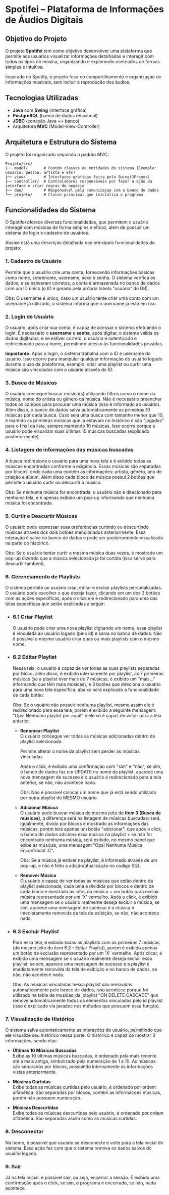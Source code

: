 # Spotifei – Plataforma de Informações de Áudios Digitais

## Objetivo do Projeto
O projeto **Spotifei** tem como objetivo desenvolver uma plataforma que permite aos usuários visualizar informações detalhadas e interagir com todos os tipos de música, organizando e explorando conteúdos de formas simples e intuitiva.

Inspirado no Spotify, o projeto foca no compartilhamento e organização de informações musicais, sem incluir a reprodução dos áudios.

## Tecnologias Utilizadas
- **Java** com **Swing** (interface gráfica)
- **PostgreSQL** (banco de dados relacional)
- **JDBC** (conexão Java ↔ banco)
- Arquitetura **MVC** (Model-View-Controller)

## Arquitetura e Estrutura do Sistema

O projeto foi organizado seguindo o padrão MVC:

```plaintext
Projeto/src/
├── model/       # Contém classes de entidades do sistema (Exemplo: usuario, pessoa, artista e etc)
├── view/        # Interfaces gráficas feita pelo Swing(JFrames)
├── controller/  # Controladores responsáveis por fazer a ação da interface e criar regras de negócio
├── dao/         # Responsável pela comunicaçao com o banco de dados
└── projeto/     # Classe principal que inicializa o programa
```

## Funcionalidades do Sistema

O Spotifei oferece diversas funcionalidades, que permitem o usuário interagir com músicas de forma simples e eficaz, além de possuir um sistema de login e cadastro de usuários. 

Abaixo está uma descrição detalhada das principais funcionalidades do projeto:

### 1. Cadastro de Usuário
Permite que o usuário crie uma conta, fornecendo informações básicas como nome, sobrenome, username, sexo e senha. O sistema verifica os dados, e se estiverem corretos, a conta é armazenada no banco de dados com um ID único (o ID é gerado pela própria tabela "usuario" do DB).

Obs: O username é único, caso um usuário tente criar uma conta com um username já utilizado, o sistema informa que o username já está em uso.

### 2. Login de Usuário
O usuário, após criar sua conta, é capaz de acessar o sistema efetuando o login. É necessário o **username** e **senha**, após digitar, o sistema valida os dados digitados, e se estiver correto, o usuário é autenticado e redirecionado para a home, permitindo acesso às funcionalidades privadas. 

**Importante:** Após o login, o sistema trabalha com o ID e username do usuário. Isso ocorre para manipular qualquer informação do usuário logado durante o uso da plataforma, exemplo: criar uma playlist ou curtir uma música são vinculados com o usuário através do ID.

### 3. Busca de Músicas
O usuário consegue buscar música(s) utilizando filtros como o nome da música, nome do artista ou gênero da música. Não é necessário preencher todos os campos para procurar uma música (isso é informado ao usuário).
Além disso, o banco de dados salva automáticamente as primeiras 10 músicas por cada busca. Caso seja uma busca com tamanho menor que 10, é mantido as primeiras músicas que já estavam no histórico e são "jogadas" para o final da lista, sempre mantendo 10 músicas. Isso ocorre porque o usuário pode visualizar suas últimas 10 músicas buscadas (explicado posteriormente).

### 4. Listagem de informações das músicas buscadas
A busca redireciona o usuário para uma nova tela e é exibido todas as músicas encontradas conforme a exigência. Essas músicas são separadas por blocos, onde cada uma contém as informações: artista, gênero, ano de criação e álbum. Além disso cada bloco de música possui 2 botões que permite o usuário curtir ou descurtir a música.

Obs: Se nenhuma música for encontrada, o usuário não é direcionado para nenhuma tela, e é apenas exibido um pop-up informando que nenhuma música foi encontrada.

### 5. Curtir e Descurtir Músicas
O usuário pode expressar suas preferências curtindo ou descurtindo músicas através dos dois botões mencionados anteriormente. Essa interação é salva no banco de dados e pode ser posteriormente visualizada na parte do histórico.

Obs: Se o usuário tentar curtir a mesma música duas vezes, é mostrado um pop-up dizendo que a música selecionada já foi curtida (isso serve para descurtir também).

### 6. Gerenciamento de Playlists
O sistema permite ao usuário criar, editar e excluir playlists personalizadas.
O usuário pode escolher o que deseja fazer, clicando em um dos 3 botões com as ações específicas, após o click ele é redirecionado para uma das telas específicas que serão explicadas a seguir:

* ### 6.1 Criar Playlist 
  O usuário pode criar uma nova playlist digitando um nome, essa playlist é vinculada ao usuário logado (pelo id) e salva no banco de dados. Não é possível o mesmo usuário criar duas ou mais playlists com o mesmo nome.

* ### 6.2 Editar Playlist 
   Nessa tela, o usuário é capaz de ver todas as suas playlists separadas por bloco, além disso, é exibido internamente por playlist, as 7 primeiras músicas (se a playlist tiver mais de 7 músicas, é exibido um "mais..." informando que têm mais músicas), e 3 botões que direciona o usuário para uma nova tela específica, abaixo será explicado a funcionalidade de cada botão:

  Obs: Se o usuário não possuir nenhuma playlist, mesmo assim ele é redirecionado para essa tela, porém é exibido a seguinte mensagem: "Ops! Nenhuma playlist por aqui!" e ele só é capaz de voltar para a tela anterior.
  
    * **Renomear Playlist**    
        O usuário consegue ver todas as músicas adicionadas dentro da playlist selecionada.
      
        Permite alterar o nome da playlist sem perder as músicas vinculadas.
        
        Após o click, é exibido uma confirmação com "sim" e "não", se sim, o banco de dados faz um UPDATE no nome da playlist, aparece uma nova mensagem de sucesso e o usuário é redirecionado para a tela anterior, se não, não acontece nada.
        
        Obs: Não é possível colocar um nome que já está sendo utilizado por outra playlist do MESMO usuário.
      
    * **Adicionar Música**  
       O usuário pode buscar música do mesmo jeito do **Item 3 (Busca de músicas)**, a diferença será na listagem de músicas buscadas: será, igualmente, divido por blocos e mostrado as informações das músicas, porém terá apenas um botão "adicionar", que após o click, o banco de dados adiciona essa música na playlist + se não for encontrado nenhuma música, será exibido, no mesmo panel que exibe as músicas, uma mensagem "Ops! Nenhuma Música Encontrada! :C".
      
      Obs: Se a música já estiver na playlist, é informado através de um pop-up, e não é feito a adição/atualização no codigo SQL.
      
    * **Remover Música**  
       O usuário é capaz de ver todas as músicas que estão dentro da playlist selecionada, cada uma é dividida por blocos e dentro de cada bloco é mostrado as infos da música + um botão para excluir música representado por um 'X' vermelho. Após o click, é exibido uma mensagem se o usuário realmente deseja excluir a música, se sim, aparece uma mensagem de sucesso e a música é imediatamente removida da tela de exibição, se não, não acontece nada.
* ### 6.3 Excluir Playlist 
   Para essa tela, é exibido todas as playlists com as primeiras 7 músicas (do mesmo jeito do item 6.2 - Editar Playlist), porém é exibido apenas um botão de exclusão representado por um 'X' vermelho. Após clicar, é exibido uma mensagem se o usuário realmente deseja excluir essa playlist, se sim, aparece uma mensagem de sucesso e a playlist é imediatamente removida da tela de exibição e no banco de dados, se não, não acontece nada.
  
   Obs: As músicas vinculadas nessa playlist são removidas automaticamente pelo banco de dados, isso acontece porque foi utilizado na table de musicas_da_playlist "ON DELETE CASCADE" que remove automaticamente todos os elementos vinculados pelo id playlist (isso é explicado via javadoc nos métodos que possuem essa função).

### 7. Visualização de Histórico
O sistema salva automaticamente as interações do usuário, permitindo que ele visualize seu histórico nessa parte. O histórico é capaz de mostrar 3 informações, sendo elas: 

* **Últimas 10 Músicas Buscadas**  
  Exibe as 10 últimas músicas buscadas, é ordenado pela mais recente até a mais antiga, simbolizado pela numeração de 1 a 10.
  As músicas são separadas por blocos, possuindo internamente as informações vistas anteriormente.

* **Músicas Curtidas**  
   Exibe todas as músicas curtidas pelo usuário, é ordenado por ordem alfabética.
   São separadas por blocos, contém as informações musicas, porém não possuem numeração.

* **Músicas Descurtidas**  
   Exibe todas as músicas descurtidas pelo usuário, é ordenado por ordem alfabética.
   São separadas assim como as músicas curtidas.

### 8. Desconectar
Na home, é possível que usuário se desconecte e volte para a tela inicial do sistema. Essa ação faz com que o sistema remova os dados salvos do usuário logado.

### 9. Sair
Já na tela inicial, é possível sair, ou seja, encerrar a sessão. É exibido uma confirmação após o click, se sim, o programa é encerrado, se não, nada acontece.
